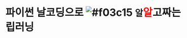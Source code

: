 # 파이썬 날코딩으로 ![#f03c15](https://placehold.it/15/f03c15/000000?text=+) `알`<font color="red"/>알</font>고짜는 립러닝
